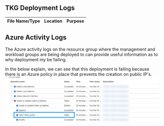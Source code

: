 
## TKG Deployment Logs

|File Name/Type|Location|Purpose|
|-----|-----|-----|


## Azure Activity Logs

The Azure activity logs on the resource group where the management and workload groups are being deployed to can provide useful information as to why deployment my be failing.

In the below explain, we can see that this deployment is failing because there is an Azure policy in place that prevents the creation on public IP's.
![image](img/AzureActivityLog-PolicyIssue.png)
